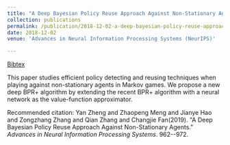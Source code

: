 ```yaml
---
title: "A Deep Bayesian Policy Reuse Approach Against Non-Stationary Agents"
collection: publications
permalink: /publication/2018-12-02-a-deep-bayesian-policy-reuse-approach-against-non-stationary-agents
date: 2018-12-02
venue: 'Advances in Neural Information Processing Systems (NeurIPS)'

---
```

[Bibtex](http://SG-XM.github.io/files/neurips_deepbpr.bib)


This paper studies efficient policy detecting and reusing techniques when playing against non-stationary agents in Markov games. We propose a new deep BPR+ algorithm by extending the recent BPR+ algorithm with a neural network as the value-function approximator.

Recommended citation: Yan Zheng and Zhaopeng Meng and Jianye Hao and Zongzhang Zhang and Qian Zhang and Changjie Fan(2019). "A Deep Bayesian Policy Reuse Approach Against Non-Stationary Agents." <i>Advances in Neural Information Processing Systems</i>. 962--972.

